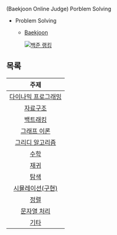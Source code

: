 (Baekjoon Online Judge) Porblem Solving

- Problem Solving    
  - [Baekjoon](https://www.acmicpc.net/user/audwns27)       
         
    [![백준 랭킹](http://mazassumnida.wtf/api/v2/generate_badge?boj=audwns27)](https://www.acmicpc.net/user/audwns27)   

## 목록
| 주제 |
| :--: |
| [다이나믹 프로그래밍](https://github.com/MJ-SEO/PS/tree/master/DP) |
| [자료구조](https://github.com/MJ-SEO/PS/tree/master/DS) |
| [백트래킹](https://github.com/MJ-SEO/PS/tree/master/backtrack) |
| [그래프 이론](https://github.com/MJ-SEO/PS/tree/master/graph) |
| [그리디 알고리즘](https://github.com/MJ-SEO/PS/tree/master/greedy) |
| [수학](https://github.com/MJ-SEO/PS/tree/master/math) |
| [재귀](https://github.com/MJ-SEO/PS/tree/master/recursion) |
| [탐색](https://github.com/MJ-SEO/PS/tree/master/search) |
| [시뮬레이션(구현)](https://github.com/MJ-SEO/PS/tree/master/simulation) |
| [정렬](https://github.com/MJ-SEO/PS/tree/master/sort) |
| [문자열 처리](https://github.com/MJ-SEO/PS/tree/master/string) |
| [기타](https://github.com/MJ-SEO/PS/tree/master/etc) |


